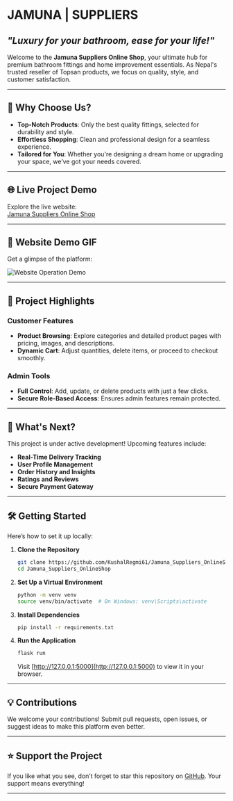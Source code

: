 # **JAMUNA | SUPPLIERS**  
## *"Luxury for your bathroom, ease for your life!"*  

Welcome to the **Jamuna Suppliers Online Shop**, your ultimate hub for premium bathroom fittings and home improvement essentials. As Nepal's trusted reseller of Topsan products, we focus on quality, style, and customer satisfaction.

---

## 🌟 **Why Choose Us?**  

- **Top-Notch Products**: Only the best quality fittings, selected for durability and style.  
- **Effortless Shopping**: Clean and professional design for a seamless experience.  
- **Tailored for You**: Whether you're designing a dream home or upgrading your space, we’ve got your needs covered.  

---

## 🌐 **Live Project Demo**  

Explore the live website:  
[Jamuna Suppliers Online Shop](https://jamuna-suppliers-onlineshop.onrender.com/)  

---

## 🎥 **Website Demo GIF**  

Get a glimpse of the platform:  

![Website Operation Demo](static/assets/gif/demo.gif)  

---

## 🚀 **Project Highlights**  

### **Customer Features**  
- **Product Browsing**: Explore categories and detailed product pages with pricing, images, and descriptions.  
- **Dynamic Cart**: Adjust quantities, delete items, or proceed to checkout smoothly.  

### **Admin Tools**  
- **Full Control**: Add, update, or delete products with just a few clicks.  
- **Secure Role-Based Access**: Ensures admin features remain protected.

---

## 🌱 **What's Next?**  

This project is under active development! Upcoming features include:  
- **Real-Time Delivery Tracking**  
- **User Profile Management**  
- **Order History and Insights**  
- **Ratings and Reviews**  
- **Secure Payment Gateway**  

---

## 🛠️ **Getting Started**  

Here’s how to set it up locally:  

1. **Clone the Repository**  
   ```bash
   git clone https://github.com/KushalRegmi61/Jamuna_Suppliers_OnlineShop.git
   cd Jamuna_Suppliers_OnlineShop
   ```  

2. **Set Up a Virtual Environment**  
   ```bash
   python -m venv venv
   source venv/bin/activate  # On Windows: venv\Scripts\activate
   ```  

3. **Install Dependencies**  
   ```bash
   pip install -r requirements.txt
   ```  

4. **Run the Application**  
   ```bash
   flask run
   ```  
   Visit [http://127.0.0.1:5000](http://127.0.0.1:5000) to view it in your browser.  

---

## 💡 **Contributions**  

We welcome your contributions! Submit pull requests, open issues, or suggest ideas to make this platform even better.  

---

## ⭐ **Support the Project**  

If you like what you see, don’t forget to star this repository on [GitHub](https://github.com/KushalRegmi61/Jamuna_Suppliers_OnlineShop). Your support means everything!  

---

